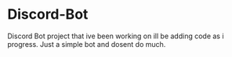 # Discord-Bot
Discord Bot project that ive been working on ill be adding code as i progress.
Just a simple bot and dosent do much.

